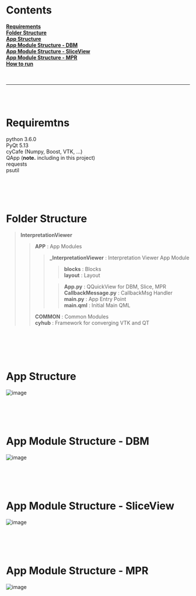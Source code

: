 # **Contents** <br/>

**[Requirements](#requirements)** <br/>
**[Folder Structure](#folder-structure)** <br/>
**[App Structure](#app-structure)** <br/>
**[App Module Structure - DBM](#app-module-structure-dbm)** <br/>
**[App Module Structure - SliceView](#app-module-structure-sliceview)** <br/>
**[App Module Structure - MPR](#app-module-structure-mpr)** <br/>
**[How to run](#how-to-run)** <br/>
<br/>
<br/>

---

<br/>
<br/>



# Requiremtns

python 3.6.0 <br/>
PyQt 5.13 <br/>
cyCafe (Numpy, Boost, VTK, ...) <br/>
QApp (**note.** including in this project) <br/>
requests <br/>
psutil <br/>
<br/>
<br/>
<br/>
<br/>



# Folder Structure

> **InterpretationViewer** <br/>
>> **APP** : App Modules <br/>
>>> **_InterpretationViewer** : Interpretation Viewer App Module <br/>
>>>> **blocks** : Blocks <br/>
>>>> **layout** : Layout <br/>
>>>
>>>> **App.py** : QQuickView for DBM, Slice, MPR <br/>
>>>> **CallbackMessage.py** : CallbackMsg Handler <br/>
>>>> **main.py** : App Entry Point <br/>
>>>> **main.qml** : Initial Main QML <br/>
>>
>> **COMMON** : Common Modules <br/>
>> **cyhub** : Framework for converging VTK and QT <br/>
<br/>
<br/>
<br/>
<br/>



# App Structure
![image](/uploads/34213f8f61369f068c7f9da573dfee5a/image.png) <br/>
<br/>
<br/>
<br/>
<br/>



# App Module Structure - DBM
![image](/uploads/55d9ee1d2b71719155fea366653e0e90/image.png) <br/>
<br/>
<br/>
<br/>
<br/>



# App Module Structure - SliceView
![image](/uploads/8d55a9519c21a77a5898f4d56514a37e/image.png) <br/>
<br/>
<br/>
<br/>
<br/>



# App Module Structure - MPR
![image](/uploads/334f94484e4d3443ad1b1472cbb0d57c/image.png) <br/>
<br/>
<br/>
<br/>
<br/>



